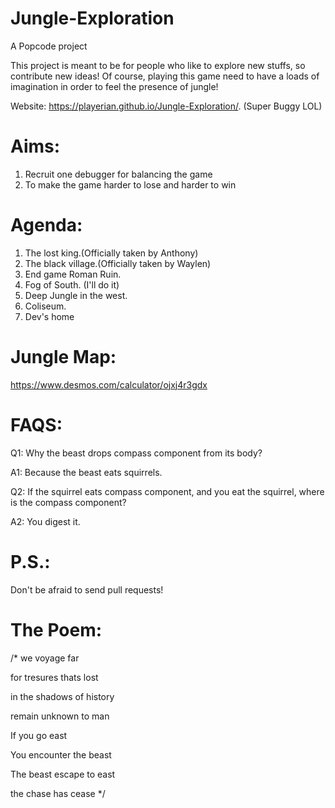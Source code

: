# Jungle-Exploration
A Popcode project

This project is meant to be for people who like to explore new stuffs, so contribute new ideas!
Of course, playing this game need to have a loads of imagination in order to feel the presence of jungle!

Website: https://playerian.github.io/Jungle-Exploration/.
(Super Buggy LOL)

# Aims:
1. Recruit one debugger for balancing the game 
2. To make the game harder to lose and harder to win

# Agenda:
1. The lost king.(Officially taken by Anthony)
2. The black village.(Officially taken by Waylen)
3. End game Roman Ruin.
4. Fog of South. (I'll do it)
5. Deep Jungle in the west.
6. Coliseum.
7. Dev's home

# Jungle Map:
https://www.desmos.com/calculator/ojxj4r3gdx

# FAQS:
Q1: Why the beast drops compass component from its body?

A1: Because the beast eats squirrels.

Q2: If the squirrel eats compass component, and you eat the squirrel, where is the compass component?

A2: You digest it.

# P.S.: 
Don't be afraid to send pull requests!

# The Poem:
/*
we voyage far

for tresures thats lost 

in the shadows of history

remain unknown to man


If you go east

You encounter the beast

The beast escape to east

the chase has cease
*/



